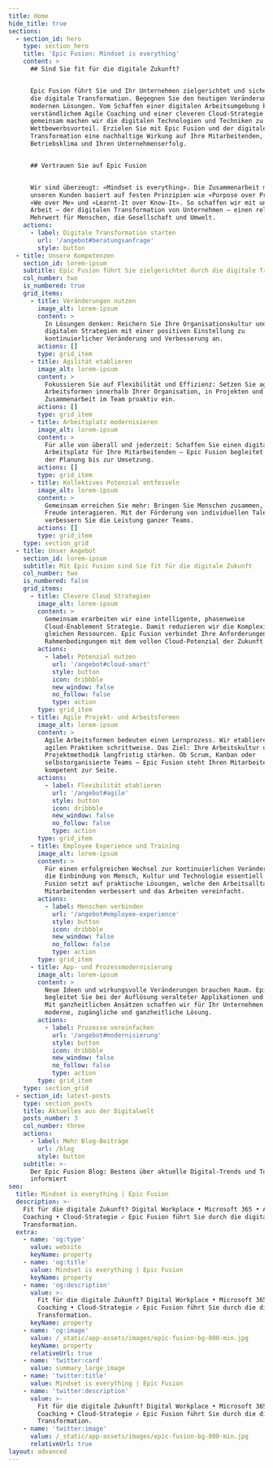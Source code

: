 ```yaml
---
title: Home
hide_title: true
sections:
  - section_id: hero
    type: section_hero
    title: 'Epic Fusion: Mindset is everything'
    content: >
      ## Sind Sie fit für die digitale Zukunft?


      Epic Fusion führt Sie und Ihr Unternehmen zielgerichtet und sicher durch
      die digitale Transformation. Begegnen Sie den heutigen Veränderungen mit
      modernen Lösungen. Vom Schaffen einer digitalen Arbeitsumgebung bis hin zu
      verständlichem Agile Coaching und einer cleveren Cloud-Strategie –
      gemeinsam machen wir die digitalen Technologien und Techniken zu Ihrem
      Wettbewerbsvorteil. Erzielen Sie mit Epic Fusion und der digitalen
      Transformation eine nachhaltige Wirkung auf Ihre Mitarbeitenden, das
      Betriebsklima und Ihren Unternehmenserfolg.


      ## Vertrauen Sie auf Epic Fusion


      Wir sind überzeugt: «Mindset is everything». Die Zusammenarbeit mit
      unseren Kunden basiert auf festen Prinzipien wie «Purpose over Profits»,
      «We over Me» und «Learnt-It over Know-It». So schaffen wir mit unserer
      Arbeit – der digitalen Transformation von Unternehmen – einen relevanten
      Mehrwert für Menschen, die Gesellschaft und Umwelt.
    actions:
      - label: Digitale Transformation starten
        url: '/angebot#beratungsanfrage'
        style: button
  - title: Unsere Kompetenzen
    section_id: lorem-ipsum
    subtitle: Epic Fusion führt Sie zielgerichtet durch die digitale Transformation
    col_number: two
    is_numbered: true
    grid_items:
      - title: Veränderungen nutzen
        image_alt: lorem-ipsum
        content: >
          In Lösungen denken: Reichern Sie Ihre Organisationskultur und
          digitalen Strategien mit einer positiven Einstellung zu
          kontinuierlicher Veränderung und Verbesserung an.
        actions: []
        type: grid_item
      - title: Agilität etablieren
        image_alt: lorem-ipsum
        content: >
          Fokussieren Sie auf Flexibilität und Effizienz: Setzen Sie agile
          Arbeitsformen innerhalb Ihrer Organisation, in Projekten und in der
          Zusammenarbeit im Team proaktiv ein.
        actions: []
        type: grid_item
      - title: Arbeitsplatz modernisieren
        image_alt: lorem-ipsum
        content: >
          Für alle von überall und jederzeit: Schaffen Sie einen digitalen
          Arbeitsplatz für Ihre Mitarbeitenden – Epic Fusion begleitet Sie von
          der Planung bis zur Umsetzung.
        actions: []
        type: grid_item
      - title: Kollektives Potenzial entfesseln
        image_alt: lorem-ipsum
        content: >
          Gemeinsam erreichen Sie mehr: Bringen Sie Menschen zusammen, die mit
          Freude interagieren. Mit der Förderung von individuellen Talenten
          verbessern Sie die Leistung ganzer Teams.
        actions: []
        type: grid_item
    type: section_grid
  - title: Unser Angebot
    section_id: lorem-ipsum
    subtitle: Mit Epic Fusion sind Sie fit für die digitale Zukunft
    col_number: two
    is_numbered: false
    grid_items:
      - title: Clevere Cloud Strategien
        image_alt: lorem-ipsum
        content: >
          Gemeinsam erarbeiten wir eine intelligente, phasenweise
          Cloud-Enablement Strategie. Damit reduzieren wir die Komplexität bei
          gleichen Ressourcen. Epic Fusion verbindet Ihre Anforderungen und
          Rahmenbedingungen mit dem vollen Cloud-Potenzial der Zukunft.
        actions:
          - label: Potenzial nutzen
            url: '/angebot#cloud-smart'
            style: button
            icon: dribbble
            new_window: false
            no_follow: false
            type: action
        type: grid_item
      - title: Agile Projekt- und Arbeitsformen
        image_alt: lorem-ipsum
        content: >
          Agile Arbeitsformen bedeuten einen Lernprozess. Wir etablieren die
          agilen Praktiken schrittweise. Das Ziel: Ihre Arbeitskultur und
          Projektmethodik langfristig stärken. Ob Scrum, Kanban oder
          selbstorganisierte Teams – Epic Fusion steht Ihren Mitarbeitenden
          kompetent zur Seite.
        actions:
          - label: Flexibilität etablieren
            url: '/angebot#agile'
            style: button
            icon: dribbble
            new_window: false
            no_follow: false
            type: action
        type: grid_item
      - title: Employee Experience und Training
        image_alt: lorem-ipsum
        content: >
          Für einen erfolgreichen Wechsel zur kontinuierlichen Veränderung ist
          die Einbindung von Mensch, Kultur und Technologie essentiell. Epic
          Fusion setzt auf praktische Lösungen, welche den Arbeitsalltag Ihrer
          Mitarbeitenden verbessert und das Arbeiten vereinfacht.
        actions:
          - label: Menschen verbinden
            url: '/angebot#employee-experience'
            style: button
            icon: dribbble
            new_window: false
            no_follow: false
            type: action
        type: grid_item
      - title: App- und Prozessmodernisierung
        image_alt: lorem-ipsum
        content: >
          Neue Ideen und wirkungsvolle Veränderungen brauchen Raum. Epic Fusion
          begleitet Sie bei der Auflösung veralteter Applikationen und Prozesse.
          Mit ganzheitlichen Ansätzen schaffen wir für Ihr Unternehmen eine
          moderne, zugängliche und ganzheitliche Lösung.
        actions:
          - label: Prozesse vereinfachen
            url: '/angebot#modernisierung'
            style: button
            icon: dribbble
            new_window: false
            no_follow: false
            type: action
        type: grid_item
    type: section_grid
  - section_id: latest-posts
    type: section_posts
    title: Aktuelles aus der Digitalwelt
    posts_number: 3
    col_number: three
    actions:
      - label: Mehr Blog-Beiträge
        url: /blog
        style: button
    subtitle: >-
      Der Epic Fusion Blog: Bestens über aktuelle Digital-Trends und Tools
      informiert
seo:
  title: Mindset is everything | Epic Fusion
  description: >-
    Fit für die digitale Zukunft? Digital Workplace • Microsoft 365 • Agile
    Coaching • Cloud-Strategie ✓ Epic Fusion führt Sie durch die digitale
    Transformation.
  extra:
    - name: 'og:type'
      value: website
      keyName: property
    - name: 'og:title'
      value: Mindset is everything | Epic Fusion
      keyName: property
    - name: 'og:description'
      value: >-
        Fit für die digitale Zukunft? Digital Workplace • Microsoft 365 • Agile
        Coaching • Cloud-Strategie ✓ Epic Fusion führt Sie durch die digitale
        Transformation.
      keyName: property
    - name: 'og:image'
      value: /_static/app-assets/images/epic-fusion-bg-800-min.jpg
      keyName: property
      relativeUrl: true
    - name: 'twitter:card'
      value: summary_large_image
    - name: 'twitter:title'
      value: Mindset is everything | Epic Fusion
    - name: 'twitter:description'
      value: >-
        Fit für die digitale Zukunft? Digital Workplace • Microsoft 365 • Agile
        Coaching • Cloud-Strategie ✓ Epic Fusion führt Sie durch die digitale
        Transformation.
    - name: 'twitter:image'
      value: /_static/app-assets/images/epic-fusion-bg-800-min.jpg
      relativeUrl: true
layout: advanced
---
```

